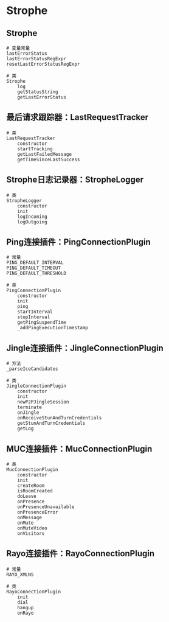 # Strophe

## Strophe

```
# 变量常量
lastErrorStatus
lastErrorStatusRegExpr
resetLastErrorStatusRegExpr

# 类
Strophe
    log
    getStatusString
    getLastErrorStatus
```

## 最后请求跟踪器：LastRequestTracker

```
# 类
LastRequestTracker
    constructor
    startTracking
    getLastFailedMessage
    getTimeSinceLastSuccess
```

## Strophe日志记录器：StropheLogger

```
# 类
StropheLogger
    constructor
    init
    logIncoming
    logOutgoing
```

## Ping连接插件：PingConnectionPlugin

```
# 常量
PING_DEFAULT_INTERVAL
PING_DEFAULT_TIMEOUT
PING_DEFAULT_THRESHOLD

# 类
PingConnectionPlugin
    constructor
    init
    ping
    startInterval
    stopInterval
    getPingSuspendTime
    _addPingExecutionTimestamp
```

## Jingle连接插件：JingleConnectionPlugin

```
# 方法
_parseIceCandidates

# 类
JingleConnectionPlugin
    constructor
    init
    newP2PJingleSession
    terminate
    onJingle
    onReceiveStunAndTurnCredentials
    getStunAndTurnCredentials
    getLog
```

## MUC连接插件：MucConnectionPlugin

```
# 类
MucConnectionPlugin
    constructor
    init
    createRoom
    isRoomCreated
    doLeave
    onPresence
    onPresenceUnavailable
    onPresenceError
    onMessage
    onMute
    onMuteVideo
    onVisitors
```

## Rayo连接插件：RayoConnectionPlugin

```
# 常量
RAYO_XMLNS

# 类
RayoConnectionPlugin
    init
    dial
    hangup
    onRayo
```
